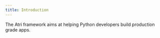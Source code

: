 ```yaml
---
title: Introduction
---
```


The Atri framework aims at helping Python developers build production grade apps.
